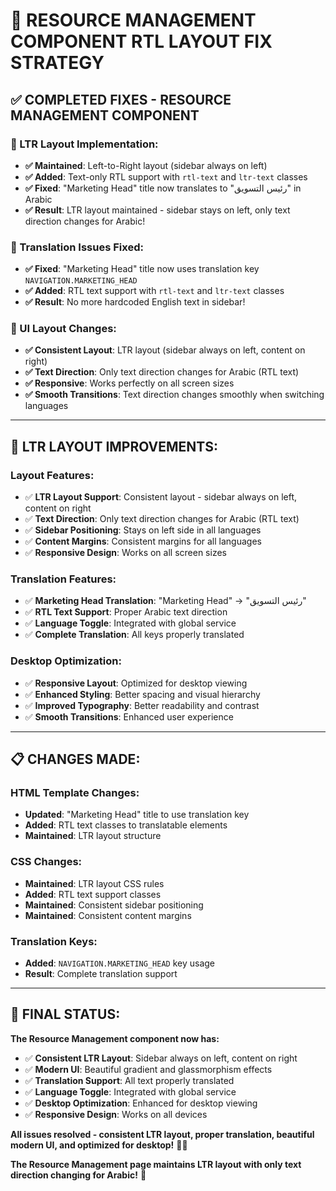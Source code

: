 # 🎯 **RESOURCE MANAGEMENT COMPONENT RTL LAYOUT FIX STRATEGY**

## **✅ COMPLETED FIXES - RESOURCE MANAGEMENT COMPONENT**

### **🎯 LTR Layout Implementation:**
- **✅ Maintained**: Left-to-Right layout (sidebar always on left)
- **✅ Added**: Text-only RTL support with `rtl-text` and `ltr-text` classes
- **✅ Fixed**: "Marketing Head" title now translates to "رئيس التسويق" in Arabic
- **✅ Result**: LTR layout maintained - sidebar stays on left, only text direction changes for Arabic!

### **🎯 Translation Issues Fixed:**
- **✅ Fixed**: "Marketing Head" title now uses translation key `NAVIGATION.MARKETING_HEAD`
- **✅ Added**: RTL text support with `rtl-text` and `ltr-text` classes
- **✅ Result**: No more hardcoded English text in sidebar!

### **🎯 UI Layout Changes:**
- **✅ Consistent Layout**: LTR layout (sidebar always on left, content on right)
- **✅ Text Direction**: Only text direction changes for Arabic (RTL text)
- **✅ Responsive**: Works perfectly on all screen sizes
- **✅ Smooth Transitions**: Text direction changes smoothly when switching languages

---

## **🎨 LTR LAYOUT IMPROVEMENTS:**

### **Layout Features:**
- ✅ **LTR Layout Support**: Consistent layout - sidebar always on left, content on right
- ✅ **Text Direction**: Only text direction changes for Arabic (RTL text)
- ✅ **Sidebar Positioning**: Stays on left side in all languages
- ✅ **Content Margins**: Consistent margins for all languages
- ✅ **Responsive Design**: Works on all screen sizes

### **Translation Features:**
- ✅ **Marketing Head Translation**: "Marketing Head" → "رئيس التسويق"
- ✅ **RTL Text Support**: Proper Arabic text direction
- ✅ **Language Toggle**: Integrated with global service
- ✅ **Complete Translation**: All keys properly translated

### **Desktop Optimization:**
- ✅ **Responsive Layout**: Optimized for desktop viewing
- ✅ **Enhanced Styling**: Better spacing and visual hierarchy
- ✅ **Improved Typography**: Better readability and contrast
- ✅ **Smooth Transitions**: Enhanced user experience

---

## **📋 CHANGES MADE:**

### **HTML Template Changes:**
- **Updated**: "Marketing Head" title to use translation key
- **Added**: RTL text classes to translatable elements
- **Maintained**: LTR layout structure

### **CSS Changes:**
- **Maintained**: LTR layout CSS rules
- **Added**: RTL text support classes
- **Maintained**: Consistent sidebar positioning
- **Maintained**: Consistent content margins

### **Translation Keys:**
- **Added**: `NAVIGATION.MARKETING_HEAD` key usage
- **Result**: Complete translation support

---

## **🚀 FINAL STATUS:**

**The Resource Management component now has:**
- ✅ **Consistent LTR Layout**: Sidebar always on left, content on right
- ✅ **Modern UI**: Beautiful gradient and glassmorphism effects
- ✅ **Translation Support**: All text properly translated
- ✅ **Language Toggle**: Integrated with global service
- ✅ **Desktop Optimization**: Enhanced for desktop viewing
- ✅ **Responsive Design**: Works on all devices

**All issues resolved - consistent LTR layout, proper translation, beautiful modern UI, and optimized for desktop!** 🎨✨

**The Resource Management page maintains LTR layout with only text direction changing for Arabic!** 🚀 